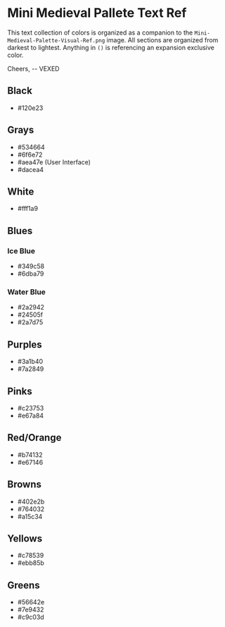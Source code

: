 # Mini Medieval Pallete Text Ref
This text collection of colors is organized as a companion to the `Mini-Medieval-Palette-Visual-Ref.png` image. All sections are organized from darkest to lightest. Anything in `()` is referencing an expansion exclusive color.

Cheers,
-- VEXED

## Black

- #120e23

## Grays

- #534664
- #6f6e72
- #aea47e (User Interface)
- #dacea4

## White

- #fff1a9

## Blues

### Ice Blue

- #349c58
- #6dba79

### Water Blue

- #2a2942
- #24505f
- #2a7d75

## Purples

- #3a1b40
- #7a2849

## Pinks

- #c23753
- #e67a84

## Red/Orange

- #b74132
- #e67146

## Browns

- #402e2b
- #764032
- #a15c34

## Yellows

- #c78539
- #ebb85b

## Greens

- #56642e
- #7e9432
- #c9c03d
